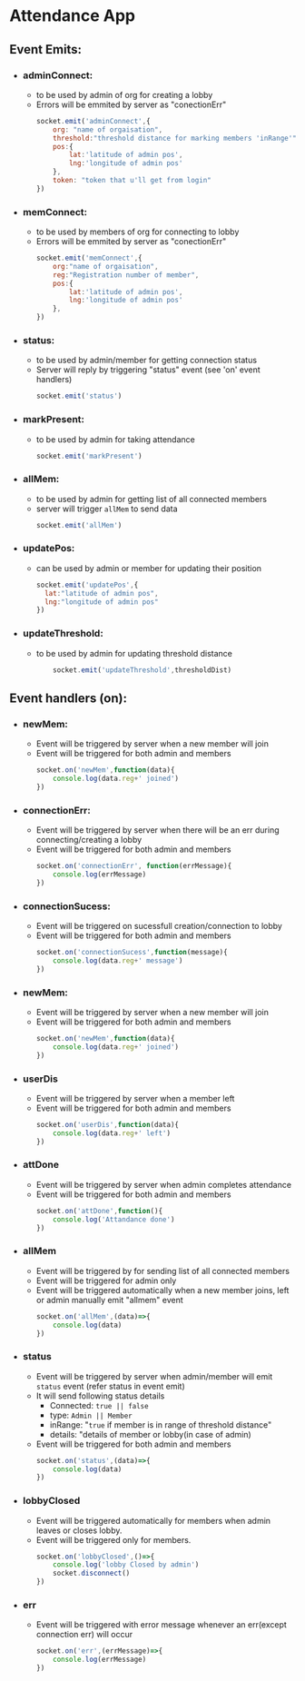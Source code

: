 # Attendance App

## Event Emits:
* ### adminConnect:
  * to be used by admin of org for creating a lobby
  * Errors will be emmited by server as "conectionErr"
    ``` javascript
    socket.emit('adminConnect',{
        org: "name of orgaisation",
        threshold:"threshold distance for marking members 'inRange'" ,
        pos:{
            lat:'latitude of admin pos',
            lng:'longitude of admin pos'
        },
        token: "token that u'll get from login"
    })
    ```
    
* ### memConnect:
  * to be used by members of org for connecting to lobby
  * Errors will be emmited by server as "conectionErr"
    ``` javascript
    socket.emit('memConnect',{
        org:"name of orgaisation",
        reg:"Registration number of member",
        pos:{
            lat:'latitude of admin pos',
            lng:'longitude of admin pos'
        },
    })
    ```
* ### status:
  * to be used by admin/member for getting connection status
  * Server will reply by triggering "status" event (see 'on' event handlers)
      ``` javascript
      socket.emit('status')
      ```
    
* ### markPresent:
  * to be used by admin for taking attendance
      ``` javascript
      socket.emit('markPresent')
      ```
  
* ### allMem:
  * to be used by admin for getting list of all connected members
  * server will trigger `allMem` to send data
    ``` javascript
    socket.emit('allMem')
    ```
 
* ### updatePos:
  * can be used by admin or member for updating their position
    ``` javascript
    socket.emit('updatePos',{
      lat:"latitude of admin pos",
      lng:"longitude of admin pos"
    })
    ```
 
 
* ### updateThreshold:
  * to be used by admin for updating threshold distance
    ``` javascript
        socket.emit('updateThreshold',thresholdDist)
    ```
    
## Event handlers (on):

* ### newMem:
  * Event will be triggered by server when a new member will join
  * Event will be triggered for both admin and members
    ``` javascript
    socket.on('newMem',function(data){
        console.log(data.reg+' joined')
    })
    ```
    
* ### connectionErr:
  * Event will be triggered by server when there will be an err during connecting/creating a lobby
  * Event will be triggered for both admin and members
    ``` javascript
    socket.on('connectionErr', function(errMessage){
        console.log(errMessage)
    })
    ```

* ### connectionSucess:
  * Event will be triggered on sucessfull creation/connection to lobby
  * Event will be triggered for both admin and members
    ``` javascript
    socket.on('connectionSucess',function(message){
        console.log(data.reg+' message')
    })
    ```
    
* ### newMem:
  * Event will be triggered by server when a new member will join
  * Event will be triggered for both admin and members
    ``` javascript
    socket.on('newMem',function(data){
        console.log(data.reg+' joined')
    })
    ```
    
* ### userDis
  * Event will be triggered by server when a member left
  * Event will be triggered for both admin and members
    ``` javascript
    socket.on('userDis',function(data){
        console.log(data.reg+' left')
    })
    ```

* ### attDone
  * Event will be triggered by server when admin completes attendance
  * Event will be triggered for both admin and members
    ``` javascript
    socket.on('attDone',function(){
        console.log('Attandance done')
    })
    ```
    
* ### allMem
  * Event will be triggered by for sending list of all connected members
  * Event will be triggered for admin only
  * Event will be triggered automatically when a new member joins, left or admin manually emit "allmem" event
    ``` javascript
    socket.on('allMem',(data)=>{
        console.log(data)
    })
    ```

* ### status
  * Event will be triggered by server when admin/member will emit `status` event (refer status in event emit)
  * It will send following status details
    * Connected: `true || false`
    * type: `Admin || Member`
    * inRange: "`true` if member is in range of threshold distance"
    * details: "details of member or lobby(in case of admin)
  * Event will be triggered for both admin and members
    ``` javascript
    socket.on('status',(data)=>{
        console.log(data)
    })
    ```

* ### lobbyClosed
  * Event will be triggered automatically for members when admin leaves or closes lobby.
  * Event will be triggered only for members.
    ``` javascript
    socket.on('lobbyClosed',()=>{
        console.log('lobby Closed by admin')
        socket.disconnect()
    })
    ```
    
* ### err
    * Event will be triggered with error message whenever an err(except connection err) will occur   
        ``` javascript
        socket.on('err',(errMessage)=>{
            console.log(errMessage)
        })
        ```



